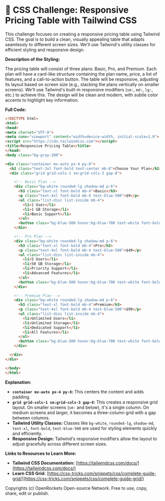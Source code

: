 # 🐞 CSS Challenge:  Responsive Pricing Table with Tailwind CSS


This challenge focuses on creating a responsive pricing table using Tailwind CSS. The goal is to build a clean, visually appealing table that adapts seamlessly to different screen sizes.  We'll use Tailwind's utility classes for efficient styling and responsive design.

**Description of the Styling:**

The pricing table will consist of three plans: Basic, Pro, and Premium.  Each plan will have a card-like structure containing the plan name, price, a list of features, and a call-to-action button.  The table will be responsive, adjusting its layout based on screen size (e.g., stacking the plans vertically on smaller screens). We'll use Tailwind's built-in responsive modifiers (`sm:`, `md:`, `lg:`, etc.) to achieve this.  The design will be clean and modern, with subtle color accents to highlight key information.


**Full Code:**

```html
<!DOCTYPE html>
<html>
<head>
<meta charset="UTF-8">
<meta name="viewport" content="width=device-width, initial-scale=1.0">
<script src="https://cdn.tailwindcss.com"></script>
<title>Responsive Pricing Table</title>
</head>
<body class="bg-gray-100">

<div class="container mx-auto px-4 py-8">
  <h2 class="text-3xl font-bold text-center mb-8">Choose Your Plan</h2>
  <div class="grid grid-cols-1 sm:grid-cols-3 gap-8">

    <!-- Basic Plan -->
    <div class="bg-white rounded-lg shadow-md p-6">
      <h3 class="text-xl font-bold mb-4">Basic</h3>
      <p class="text-4xl font-bold mb-4 text-blue-500">$9</p>
      <ul class="list-disc list-inside mb-4">
        <li>1 User</li>
        <li>1 GB Storage</li>
        <li>Basic Support</li>
      </ul>
      <button class="bg-blue-500 hover:bg-blue-700 text-white font-bold py-2 px-4 rounded">Sign Up</button>
    </div>

    <!-- Pro Plan -->
    <div class="bg-white rounded-lg shadow-md p-6">
      <h3 class="text-xl font-bold mb-4">Pro</h3>
      <p class="text-4xl font-bold mb-4 text-blue-500">$49</p>
      <ul class="list-disc list-inside mb-4">
        <li>5 Users</li>
        <li>50 GB Storage</li>
        <li>Priority Support</li>
        <li>Advanced Features</li>
      </ul>
      <button class="bg-blue-500 hover:bg-blue-700 text-white font-bold py-2 px-4 rounded">Sign Up</button>
    </div>

    <!-- Premium Plan -->
    <div class="bg-white rounded-lg shadow-md p-6">
      <h3 class="text-xl font-bold mb-4">Premium</h3>
      <p class="text-4xl font-bold mb-4 text-blue-500">$99</p>
      <ul class="list-disc list-inside mb-4">
        <li>Unlimited Users</li>
        <li>Unlimited Storage</li>
        <li>Dedicated Support</li>
        <li>All Features</li>
      </ul>
      <button class="bg-blue-500 hover:bg-blue-700 text-white font-bold py-2 px-4 rounded">Sign Up</button>
    </div>

  </div>
</div>

</body>
</html>
```

**Explanation:**

* **`container mx-auto px-4 py-8`:** This centers the content and adds padding.
* **`grid grid-cols-1 sm:grid-cols-3 gap-8`:** This creates a responsive grid layout. On smaller screens (`sm:` and below), it's a single column. On medium screens and larger, it becomes a three-column grid with a gap between columns.
* **Tailwind Utility Classes:**  Classes like `bg-white`, `rounded-lg`, `shadow-md`, `text-xl`, `font-bold`, `text-blue-500` are used for styling elements quickly and efficiently.
* **Responsive Design:** Tailwind's responsive modifiers allow the layout to adjust gracefully across different screen sizes.


**Links to Resources to Learn More:**

* **Tailwind CSS Documentation:** [https://tailwindcss.com/docs/](https://tailwindcss.com/docs/)
* **Learn CSS Grid:** [https://css-tricks.com/snippets/css/complete-guide-grid/](https://css-tricks.com/snippets/css/complete-guide-grid/)


Copyrights (c) OpenRockets Open-source Network. Free to use, copy, share, edit or publish.

